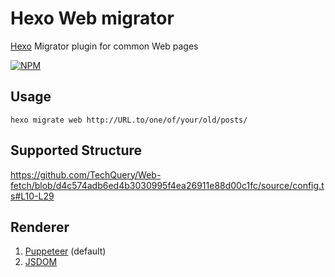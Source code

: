 # Hexo Web migrator

[Hexo][1] Migrator plugin for common Web pages

[![NPM](https://nodei.co/npm/hexo-migrator-web.png?downloads=true&downloadRank=true&stars=true)][2]

## Usage

```shell
hexo migrate web http://URL.to/one/of/your/old/posts/
```

## Supported Structure

https://github.com/TechQuery/Web-fetch/blob/d4c574adb6ed4b3030995f4ea26911e88d00c1fc/source/config.ts#L10-L29

## Renderer

1. [Puppeteer][3] (default)
2. [JSDOM][4]

[1]: https://hexo.io/
[2]: https://nodei.co/npm/hexo-migrator-web/
[3]: https://pptr.dev/
[4]: https://github.com/jsdom/jsdom
